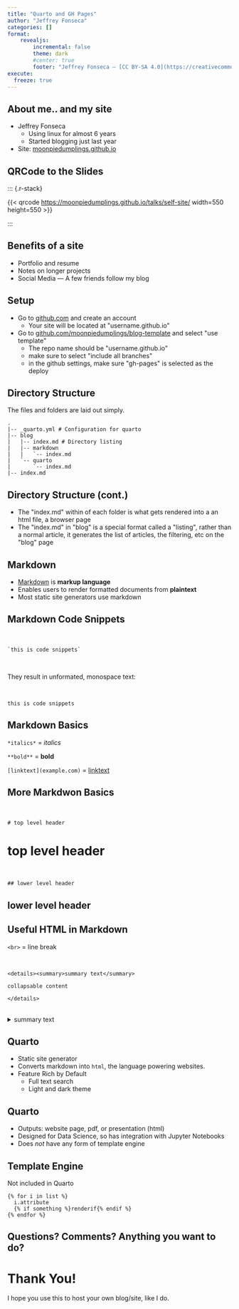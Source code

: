 ```yaml
---
title: "Quarto and GH Pages"
author: "Jeffrey Fonseca"
categories: []
format: 
    revealjs:
        incremental: false
        theme: dark
        #center: true
        footer: "Jeffrey Fonseca — [CC BY-SA 4.0](https://creativecommons.org/licenses/by-sa/4.0/)"
execute:
  freeze: true
---
```


## About me.. and my site

* Jeffrey Fonseca
  - Using linux for almost 6 years
  - Started blogging just last year
* Site: [moonpiedumplings.github.io](https://moonpiedumplings.github.io/)

## QRCode to the Slides

::: {.r-stack}

{{< qrcode https://moonpiedumplings.github.io/talks/self-site/ width=550 height=550 >}}

:::

## Benefits of a site

* Portfolio and resume
* Notes on longer projects
* Social Media — A few friends follow my blog


## Setup

* Go to [github.com](https://github.com) and create an account
  - Your site will be located at "username.github.io"
* Go to [github.com/moonpiedumplings/blog-template](https://github.com/moonpiedumplings/blog-template) and select "use template"
  - The repo name should be "username.github.io"
  - make sure to select "include all branches"
  - in the github settings, make sure "gh-pages" is selected as the deploy  


## Directory Structure

The files and folders are laid out simply. 

```{.default}
.
|-- _quarto.yml # Configuration for quarto
|-- blog
|   |-- index.md # Directory listing
|   |-- markdown
|   |   `-- index.md
|   `-- quarto
|       `-- index.md
|-- index.md
```

## Directory Structure (cont.)

* The "index.md" within of each folder is what gets rendered into a an html file, a browser page
* The "index.md" in "blog" is a special format called a "listing", rather than a normal article, it generates the list of articles, the filtering, etc on the "blog" page

## Markdown

* [Markdown](https://en.wikipedia.org/wiki/Markdown) is **markup language**
* Enables users to render formatted documents from **plaintext**
* Most static site generators use markdown


## Markdown Code Snippets

<br>

```
`this is code snippets`
```

<br>

They result in unformated, monospace text:

<br>

`this is code snippets`

## Markdown Basics

`*italics*` = *italics*

`**bold**` = **bold**

`[linktext](example.com)` = [linktext](example.com)

## More Markdwon Basics

<br>

`# top level header`

<h1>top level header</h1>

<br>

`## lower level header`

<h2>lower level header<h2>

## Useful HTML in Markdown

`<br>` = line break

<br>

```{.html}
<details><summary>summary text</summary>

collapsable content

</details>
```

<br>

<details><summary>summary text</summary>collapsable content</details>


## Quarto

* Static site generator
* Converts markdown into `html`, the language powering websites.
* Feature Rich by Default
  - Full text search
  - Light and dark theme

## Quarto
* Outputs: website page, pdf, or presentation (html)
* Designed for Data Science, so has integration with Jupyter Notebooks
* Does *not* have any form of template engine


## Template Engine

Not included in Quarto

```{.jinja2}
{% for i in list %}
  i.attribute
  {% if something %}renderif{% endif %}
{% endfor %}
```

## Questions? Comments? Anything you want to do?

# Thank You!

I hope you use this to host your own blog/site, like I do.


